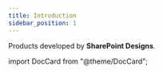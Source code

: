 ```yaml
---
title: Introduction
sidebar_position: 1
---
```

Products developed by **SharePoint Designs**.

import DocCard from "@theme/DocCard";

<article className="margin-top--lg">
<section className="row list_node_modules-@docusaurus-theme-classic-lib-theme-DocCategoryGeneratedIndexPage-styles-module">
<article className="col col--6 margin-bottom--lg">
<DocCard item={{
    "type": "link",
    "label": "Design 1",
    "icon":"arrow",
    "href": "/docs/category/design-1",
  }} />
</article>
<article className="col col--6 margin-bottom--lg">
<DocCard item={{
    "type": "link",
    "label": "Design 2",
    "icon":"arrow",
    "href": "/docs/category/design-2",
  }} />
</article>
<article className="col col--6 margin-bottom--lg">
<DocCard item={{
    "type": "link",
    "label": "Design 3",
    "icon":"arrow",
    "href": "/docs/category/design-3",
  }} />
</article>
<article className="col col--6 margin-bottom--lg">
<DocCard item={{
    "type": "link",
    "label": "Design 4",
    "icon":"arrow",
    "href": "/docs/category/design-4",
  }} />
</article>
<article className="col col--6 margin-bottom--lg">
  <DocCard item={{
    "type": "link",
    "label": "Design 5",
    "icon":"arrow",
    "href": "/docs/category/design-5",
  }} />
</article>
<article className="col col--6 margin-bottom--lg">
  <DocCard item={{
    "type": "link",
    "label": "Free Template",
    "icon":"arrow",
    "href": "/docs/category/free-template",
    }} />
</article>
<article className="col col--6 margin-bottom--lg">
  <DocCard item={{
    "type": "link",
    "label": "Employee Onboarding",
    "icon":"arrow",
    "href": "/docs/category/employee-onboarding",
   }} />
 </article>
 </section>
 </article>
